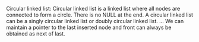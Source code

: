 Circular linked list:
Circular linked list is a linked list where all nodes are connected to form a circle. There is no NULL at the end. A circular linked list can be a singly circular linked list 
or doubly circular linked list. ... We can maintain a pointer to the last inserted node and front can always be obtained as next of last.
